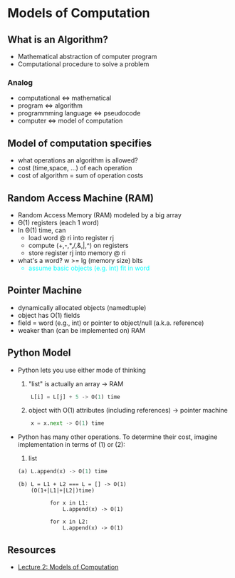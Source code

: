 # Models of Computation

## What is an Algorithm?

<ul>
    <li>Mathematical abstraction of computer program</li>
    <li>Computational procedure to solve a problem</li>
</ul>

### Analog

<ul>
    <li>computational <=> mathematical</li>
    <li>program <=> algorithm</li>
    <li>programmming language <=> pseudocode</li>
    <li>computer <=> model of computation</li>
</ul>

## Model of computation specifies

<ul>
    <li>what operations an algorithm is allowed?</li>
    <li>cost (time,space, ...) of each operation</li>
    <li>cost of algorithm = sum of operation costs</li>
</ul>

## Random Access Machine (RAM)

<ul>
    <li>Random Access Memory (RAM) modeled by a big array</li>
    <li>Θ(1) registers (each 1 word)</li>
    <li>In Θ(1) time, can
        <ul>
            <li>load word @ ri into register rj</li>
            <li>compute (+,-,*,/,&,|,^) on registers</li>
            <li>store register rj into memory @ ri</li>
        </ul>
    </li>
    <li>what's a word? w >= lg (memory size) bits
        <ul>
            <li style="color: aqua;">assume basic objects (e.g. int) fit in word</li>
        </ul>
    </li>
</ul>

## Pointer Machine

- dynamically allocated objects (namedtuple)
- object has O(1) fields
- field = word (e.g., int) or pointer to object/null (a.k.a. reference)
- weaker than (can be implemented on) RAM

## Python Model

- Python lets you use either mode of thinking

  1. "list" is actually an array -> RAM

  ```py
      L[i] = L[j] + 5 -> O(1) time
  ```

  2. object with O(1) attributes (including references) -> pointer machine

  ```py
      x = x.next -> O(1) time
  ```

- Python has many other operations. To determine their cost, imagine implementation in terms of (1) or (2):

  1. list

  ```py
  (a) L.append(x) -> O(1) time
  ```

  ```
  (b) L = L1 + L2 === L = [] -> O(1)
      (O(1+|L1|+|L2|)time)

            for x in L1:
                L.append(x) -> O(1)

            for x in L2:
                L.append(x) -> O(1)
  ```

## Resources

- [Lecture 2: Models of Computation](https://ocw.mit.edu/courses/electrical-engineering-and-computer-science/6-006-introduction-to-algorithms-fall-2011/lecture-videos/MIT6_006F11_lec02.pdf)
